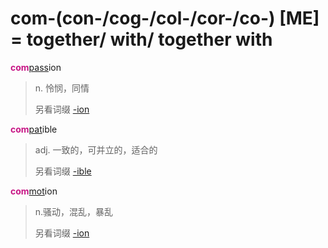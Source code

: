# com-(con-/cog-/col-/cor-/co-) [ME] = together/ with/ together with

<b style="color: #C71585;">com</b>[pass](_pat_.2.md)ion
> n. 怜悯，同情
>
> 另看词缀 [-ion](-ion.md)

<b style="color: #C71585;">com</b>[pat](_pat_.2.md)ible
> adj. 一致的，可并立的，适合的
>
> 另看词缀 [-ible](-able.md)

<b style="color: #C71585;">com</b>[mot](_mov_.md)ion
> n.骚动，混乱，暴乱
>
> 另看词缀 [-ion](-ion.md)